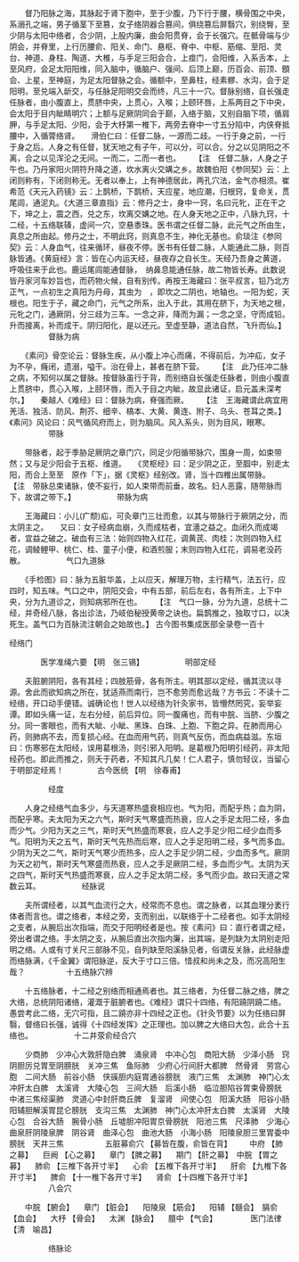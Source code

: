 <!-- { "loadSidebar": true } -->
　　督乃阳脉之海，其脉起于肾下胞中，至于少腹，乃下行于腰，横骨围之中央，系溺孔之端，男子循茎下至篡，女子络阴器合篡间，俱绕篡后屏翳穴，别绕臀，至少阴与太阳中络者，合少阴，上股内廉，曲会阳贯脊，会于长强穴。在骶骨端与少阴会，并脊里，上行历腰俞、阳关、命门、悬枢、脊中、中枢、筋缩、至阳、灵台、神道、身柱、陶道、大椎，与手足三阳会合，上痖门，会阳维，入系舌本，上至风府，会足太阳阳维，同入脑中，循脑户、强间、后顶上巅，历百会、前顶、顖会、上星，至神庭，为足太阳督脉之会。循额中，至鼻柱，经素髎、水沟，会于足阳明，至兑端入龂交，与任脉足阳明交会而终，凡三十一穴。督脉别络，自长强走任脉者，由小腹直上，贯脐中央，上贯心，入喉；上颐环唇，上系两目之下中央，会太阳于目内眦睛明穴；上额与足厥阴同会于巅，入络于脑，又别自脑下项，循肩胛，与手足太阳、少阳，会于大杼第一椎下，两旁去脊中一寸五分陷中，内侠脊抵腰中，入循膂络肾。　　滑伯仁曰：任督二脉，一源而二歧。一行于身之前，一行于身之后。人身之有任督，犹天地之有子午，可以分，可以合。分之以见阴阳之不离，合之以见浑沦之无间。一而二，二而一者也。　　 【注　任督二脉，人身之子午也。乃丹家阳火阴符升降之道，坎水离火交媾之乡。故魏伯阳《参同契》云：上闭则称有，下闭则称无。无者以奉上，上有神德居此，两孔穴法，金气亦相须。崔希范《天元入药镜》云：上鹊桥，下鹊桥，天应星，地应潮，归根窍，复命关，贯尾闾，通泥丸。《大道三章直指》云：修丹之士，身中一窍，名曰元牝，正在干之下，坤之上，震之西，兑之东，坎离交媾之地。在人身天地之正中，八脉九窍，十二经，十五络联辏，虚间一穴，空悬黍珠。医书谓之任督二脉，此元气之所由生，真息之所由起。修丹之士，不明此窍，则真息不生，神化无基也。俞琰注《参同契》云：人身血气，往来循环，昼夜不停。医书有任督二脉，人能通此二脉，则百脉皆通。《黄庭经》言：皆在心内运天经，昼夜存之自长生。天经乃吾身之黄道，呼吸往来于此也。鹿运尾闾能通督脉，　纳鼻息能通任脉，故二物皆长寿。此数说皆丹家河车妙旨也，而药物火候，自有别传。再按王海藏曰：张平叔言，铅乃北方正气，一点初生之真阳为丹母，其虫为　，即坎之二阴也，地轴也。一阳为蛇，天根也。阳生于子，藏之命门，元气之所系，出入于此，其用在脐下，为天地之根，元牝之门，通厥阴，分三歧为三车。一念之非，降而为漏；一念之坚，守而成铅。升而接离，补而成干。阴归阳化，是以还元。至虚至静，道法自然，飞升而仙。】
　　　　　督脉为病

　　《素问》骨空论云：督脉生疾，从小腹上冲心而痛，不得前后，为冲疝，女子为不孕，癃闭，遗溺，嗌干。治在骨上，甚者在脐下营。　　 【注　此乃任冲二脉之病，不知何以属之督脉。按督脉虽行于背，而别络自长强走任脉者，则由小腹直上贯脐中，贯心入喉，上颐环唇，而入于目之内眦，故显此诸证，启元盖未深考尔。】　　秦越人《难经》曰：督脉为病，脊强而厥。　　 【注　王海藏谓此病宜用羌活、独活、防风、荆芥、细辛、槁本、大黄、黄连、附子、乌头、苍耳之类。】　　《素问》风论曰：风气循风府而上，则为脑风。风入系头，则为目风，眼寒。
　　　　　带脉

　　带脉者，起于季胁足厥阴之章门穴，同足少阳循带脉穴，围身一周，如束带然；又与足少阳会于五枢、维道。　　《灵枢经》曰：足少阴之正，至腘中，别走太阳，而合上至至　原作「下」，据《灵枢》经别改。肾，当十四椎出属带脉。　　 【注　带脉总束诸脉，使不妄行，如人束带而前垂，故名。妇人恶露，随带脉而下，故谓之带下。】
　　　　　带脉为病

　　王海藏曰：小儿(疒颓)疝，可灸章门三壮而愈，以其与带脉行于厥阴之分，而太阴主之。　　又曰：女子经病血崩，久而成枯者，宜濇之益之。血闭久而成竭者，宜益之破之。破血有三法：始则四物入红花，调黄芪、肉桂；次则四物入红花，调鲮鲤甲、桃仁、桂、童子小便，和酒煎服；末则四物入红花，调易老没药散。
　　　　　气口九道脉

　　《手检图》曰：脉为五脏华盖，上以应天，解理万物，主行精气，法五行，应四时，知五味。气口之中，阴阳交会，中有五部，前后左右，各有所主，上下中央，分为九道诊之，则知病邪所在也。　　 【注　气口一脉，分为九道，总统十二经，并奇经八脉，各出诊法，乃岐伯秘授黄帝之诀也。扁鹊推之，独取寸口，以决死生。盖气口为百脉流注朝会之始故也。】
古今图书集成医部全录卷一百十

经络门

　　　　医学准绳六要 【明　张三锡】
　　　　　明部定经

　　夫脏腑阴阳，各有其经；四肢筋骨，各有所主。明其部以定经，循其流以寻源。舍此而欲知病之所在，犹适燕而南行，岂不愈劳而愈远哉？方书云：不读十二经络，开口动手便错。诚确论也！世人以经络为针灸家书，皆懵然罔究，妄举妄谭。即如头痛一证，左右分经，前后异位。同一腹痛也，而有中脘、当脐、少腹之分。同一害眼也，而有大眦、小眦、黑珠、白珠、上胞、下胞之异。在肺而用心药，则肺病不去，而复损心经。在血而用气药，则真气反伤，而血病益滋。东垣曰：伤寒邪在太阳经，误用葛根汤，则引邪入阳明。是葛根乃阳明引经药，非太阳经药也。即此而推之，则夭于药者，不知其凡几矣！仁人君子，慎勿轻议，当留心于明部定经焉！
　　　　古今医统 【明　徐春甫】

　　　　　经度

　　人身之经络气血多少，与天道寒热盛衰相应也。气为阳，而配乎热；血为阴，而配乎寒。夫太阳为天之六气，斯时天气寒盛而热衰，应人之手足太阳二经，多血而少气。少阳为天之三气，斯时天气热盛而寒衰，应人之手足少阳二经少血而多气。阳明为天之五气，斯时天气先热而后寒，应人之手足阳明二经，多气而多血。少阴为天之二气，斯时天气寒少而热多，应人之手足少阴二经，少血而多气。厥阴为天之初气，斯时天气寒盛而热衰，应人之手足厥阴二经，多血而少气。太阴为天之四气，斯时天气热盛而寒衰，应人之手足太阴二经，多气而少血。故曰天道之常数云耳。
　　　　　经脉说

　　夫所谓经者，以其气血流行之大，经常而不息也。谓之脉者，以其血理分袤行体者而言也。谓之络者，本经之旁，支而别出，以联络于十二经者也。如手太阴经之支者，从腕后出次指端，而交于阳明经者是也。按《素问》曰：直行者谓之经，旁出者谓之络。手太阴之支，从腕后直出次指内廉，出其端，是列缺为太阴别走阳明之络。人或有寸关尺三部脉不见，自列缺至阳溪脉见者，俗谓反关脉，此经脉虚而络脉满，《千金翼》谓阳脉逆，反大于寸口三倍。惜叔和尚未之及，而况高阳生哉？
　　　　　十五络脉穴辨

　　十五络脉者，十二经之别络而相通焉者也。其三络者，为任督二脉之络，脾之大络，总统阴阳诸络，灌溉于脏腑者也。《难经》谓只十四络，有阳蹺阴蹺二络。愚尝考此二络，无穴可指，且二蹺亦非十四经之正也。《针灸节要》以为任络曰屏翳，督络曰长强，诚得《十四经发挥》之正理也。加以脾之大络曰大包，此合十五络也。
　　　　　十二井荥俞经合穴

　　少商肺　少冲心大敦肝隐白脾　涌泉肾　中冲心包　商阳大肠　少泽小肠　窍阴胆厉兑胃至阴膀胱　关冲三焦　鱼际肺　少府心行间肝大都脾　然骨肾　劳宫心胞　二间大肠　前谷小肠　侠豀胆内庭胃通谷膀胱　液门三焦　太渊肺　神门心太冲肝太白脾　太溪肾　大陵心包　三间大肠　后溪小肠　临泣胆陷谷胃束骨膀胱　中渚三焦经渠肺　灵道心中封肝商丘脾　复溜肾　间使心包　阳溪大肠　阳谷小肠　阳辅胆解溪胃昆仑膀胱　支沟三焦　太渊肺　神门心太冲肝太白脾　太溪肾　大陵心包　合谷大肠　腕骨小肠　丘墟胆冲阳胃京骨膀胱　阳池三焦　尺泽肺　少海心曲泉肝阴陵泉脾　阴谷肾　曲泽心包　曲池大肠　小海小肠　阳陵泉胆三里胃委中膀胱　天井三焦
　　　　　五脏募俞穴 【募皆在腹，俞皆在背】
　　中府 【肺之募】 　巨阙 【心之募】 　章门 【脾之募】 　期门 【肝之募】　中脘 【胃之募】 　肺俞 【三椎下各开寸半】 　心俞 【五椎下各开寸半】 　肝俞 【九椎下各开寸半】 　脾俞 【十一椎下各开寸半】 　肾俞 【十四椎下各开寸半】
　　　　　八会穴

　　中脘 【腑会】 　章门 【脏会】 　阳陵泉 【筋会】 　阳辅 【髓会】　膈俞 【血会】 　大杼 【骨会】 　太渊 【脉会】 　膻中 【气会】
　　　　医门法律 【清　喻昌】

　　　　　络脉论

